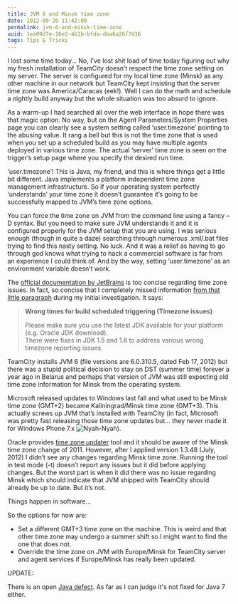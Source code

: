 ```yaml
---
title: JVM 6 and Minsk time zone
date: 2012-09-26 11:42:00
permalink: jvm-6-and-minsk-time-zone
uuid: 1ea09d7e-16e2-4b1b-bfda-dba6a26f7d16
tags: Tips & Tricks
---
```


I lost some time today… No, I’ve lost shit load of time today figuring out why my fresh installation of TeamCity doesn’t respect the time zone setting on my server. The server is configured for my local time zone (Minsk) as any other machine in our network but TeamCity kept insisting that the server time zone was America/Caracas (eek!). Well I can do the math and schedule a nightly build anyway but the whole situation was too absurd to ignore.

As a warm-up I had searched all over the web interface in hope there was that magic option. No way, but on the Agent Parameters/System Properties page you can clearly see a system setting called ‘user.timezone’ pointing to the abusing value. It rang a bell but this is not the time zone that is used when you set up a scheduled build as you may have multiple agents deployed in various time zone. The actual ‘server’ time zone is seen on the trigger’s setup page where you specify the desired run time.

‘user.timezone’! This is Java, my friend, and this is where things get a little bit different. Java implements a platform independent time zone management infrastructure. So if your operating system perfectly ‘understands’ your time zone it doesn’t guarantee it’s going to be successfully mapped to JVM’s time zone options.

You can force the time zone on JVM from the command line using a fancy –D<property name> syntax. But you need to make sure JVM understands it and it is configured properly for the JVM setup that you are using. I was serious enough (though in quite a daze) searching through numerous .xml/.bat files trying to find this nasty setting. No luck. And it was a relief as having to go through god knows what trying to hack a commercial software is far from an experience I could think of. And by the way, setting ‘user.timezone’ as an environment variable doesn’t work.

The [official documentation by JetBrains](http://confluence.jetbrains.net/display/TCD7/TeamCity+Documentation) is too concise regarding time zone issues. In fact, so concise that I completely missed information [from that little paragraph](http://confluence.jetbrains.net/display/TCD7/Known+Issues#KnownIssues-Wrongtimesforbuildscheduledtriggering%28Timezoneissues%29) during my initial investigation. It says:

> **Wrong times for build scheduled triggering (Timezone issues)**
> 
> Please make sure you use the latest JDK available for your platform (e.g. Oracle JDK download).  
> There were fixes in JDK 1.5 and 1.6 to address various wrong timezone reporting issues.

TeamCity installs JVM 6 (file versions are 6.0.310.5, dated Feb 17, 2012) but there was a stupid political decision to stay on DST (summer time) forever a year ago in Belarus and perhaps that version of JVM was still expecting old time zone information for Minsk from the operating system.

Microsoft released updates to Windows last fall and what used to be Minsk time zone (GMT+2) became Kaliningrad/Minsk time zone (GMT+3). This actually screws up JVM that’s installed with TeamCity (in fact, Microsoft was pretty fast releasing those time zone updates but… they never made it for Windows Phone 7.x ![Nyah-Nyah](https://blogcontent.azureedge.net/wlEmoticon-nyahnyah.png "Nyah-Nyah")).

Oracle provides [time zone updater](http://www.oracle.com/technetwork/java/javase/tzupdater-readme-136440.html) tool and it should be aware of the Minsk time zone change of 2011\. However, after I applied version 1.3.48 (July, 2012) I didn’t see any changes regarding Minsk time zone. Running the tool in test mode (-t) doesn’t report any issues but it did before applying changes. But the worst part is when it did there was no issue regarding Minsk which should indicate that JVM shipped with TeamCity should already be up to date. But it’s not.

Things happen in software…

So the options for now are:

*   Set a different GMT+3 time zone on the machine. This is weird and that other time zone may undergo a summer shift so I might want to find the one that does not.
*   Override the time zone on JVM with Europe/Minsk for TeamCity server and agent services if Europe/Minsk has really been updated.

UPDATE:

There is an open [Java defect](http://bugs.sun.com/bugdatabase/view_bug.do?bug_id=7111966). As far as I can judge it's not fixed for Java 7 either.